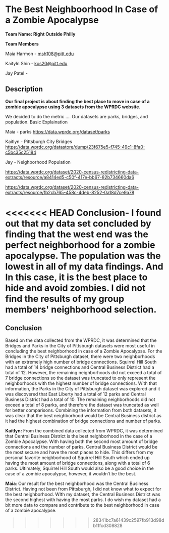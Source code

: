 # The Best Neighboorhood In Case of a Zombie Apocalypse 

**Team Name: Right Outside Philly**

**Team Members**

Maia Harmon - msh108@pitt.edu

Kaityln Shin - kos20@pitt.edu

Jay Patel - 

## Description

**Our final project is about finding the best place to move in case of a zombie apocalypse using 3 datasets from the WPRDC website.** 

We decided to do the metric .... Our datasets are parks, bridges, and population. Basic Explaination

Maia - parks https://data.wprdc.org/dataset/parks 

Kaitlyn - Pittsburgh City Bridges https://data.wprdc.org/datastore/dump/23f675e5-f745-49c1-8fa0-c5bc35c25184

Jay - Neighborhood Population 

https://data.wprdc.org/dataset/2020-census-redistricting-data-extracts/resource/a8414ed5-c50f-417e-bb67-82b734660da6

https://data.wprdc.org/dataset/2020-census-redistricting-data-extracts/resource/fb2cb765-458c-4deb-8252-0a18d7ce9a78

<<<<<<< HEAD
Conclusion-
I found out that my data set concluded by finding that the west end was the perfect neighborhood for a zombie apocalypse. The population was the lowest in all of my data findings. And In this case, it is the best place to hide and avoid zombies. I did not find the results of my group members' neighborhood selection. 
=======
## Conclusion

Based on the data collected from the WPRDC, it was determined that the Bridges and Parks in the City of Pittsburgh datasets were most useful in concluding the best neighborhood in case of a Zombie Apocalypse.  For the Bridges in the City of Pittsburgh dataset, there were two neighborhoods with an extremely high number of bridge connections.  Squirrel Hill South had a total of 14 bridge connections and Central Business District had a total of 12.  However, the remaining neighborhoods did not exceed a total of 7 bridge connections so the dataset was truncated to only represent the neighborhoods with the highest number of bridge connections.  With that information, the Parks in the City of Pittsburgh dataset was explored and it was discovered that East Liberty had a total of 12 parks and Central Business District had a total of 10.  The remaining neighborhoods did not exceed a total of 8 parks, and therefore the dataset was truncated as well for better comparisons.  Combining the information from both datasets, it was clear that the best neighborhood would be Central Business district as it had the highest combination of bridge connections and number of parks.

**Kaitlyn:** From the combined data collected from WPRDC, it was determined that Central Business District is the best neighborhood in the case of a Zombie Apocalypse.  With having both the second most amount of bridge connections and the number of parks, Central Business District would be the most secure and have the most places to hide.  This differs from my personal favorite neighborhood of Squirrel Hill South which ended up having the most amount of bridge connections, along with a total of 6 parks.  Ultimately, Squirrel Hill South would also be a good choice in the case of a zombie apocalypse, however, it wouldn’t be the best.

**Maia**: Our result for the best neighborhood was the Central Business District. Having not been from Pittsburgh, I did not know what to expect for the best neighborhood. WIth my dataset, the Central Business District was the second highest with having the most parks. I do wish my dataset had a bit more data to compare and contribute to the best neighborhood in case of a zombie apocalypse. 

>>>>>>> 28341bc7a61439c2597fb913d98db11fcd308828
